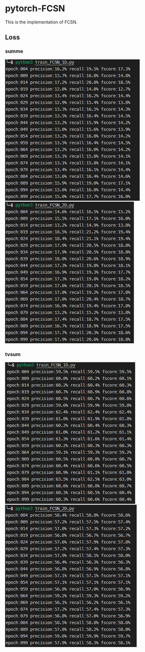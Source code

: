 # pytorch-FCSN
This is the implementation of FCSN.

## Loss
### summe
![](imgs/FCSN_1D_summe_eval.PNG)
![](imgs/FCSN_2D_summe_eval.PNG)


### tvsum
![](imgs/FCSN_1D_tvsum_eval.PNG)
![](imgs/FCSN_2D_tvsum_eval.PNG)